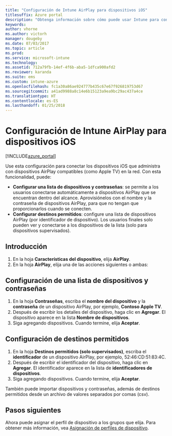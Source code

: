 ```yaml
---
title: "Configuración de Intune AirPlay para dispositivos iOS"
titlesuffix: Azure portal
description: "Obtenga información sobre cómo puede usar Intune para conectar automáticamente dispositivos iOS a dispositivos AirPlay compatibles."
keywords: 
author: vhorne
ms.author: victorh
manager: dougeby
ms.date: 07/03/2017
ms.topic: article
ms.prod: 
ms.service: microsoft-intune
ms.technology: 
ms.assetid: 712a79fb-14ef-4f6b-aba5-1dfca900afd2
ms.reviewer: karanda
ms.suite: ems
ms.custom: intune-azure
ms.openlocfilehash: fc1a30a86ae924777b435c67e67f926819753d67
ms.sourcegitcommit: a41ad9988a8c14e6b15123a9ea9bc29ac437a4ce
ms.translationtype: HT
ms.contentlocale: es-ES
ms.lasthandoff: 01/25/2018
---
```

# <a name="intune-airplay-settings-for-ios-devices"></a>Configuración de Intune AirPlay para dispositivos iOS

[!INCLUDE[azure_portal](./includes/azure_portal.md)]

Use esta configuración para conectar los dispositivos iOS que administra con dispositivos AirPlay compatibles (como Apple TV) en la red.
Con esta funcionalidad, puede:

- **Configurar una lista de dispositivos y contraseñas**: se permite a los usuarios conectarse automáticamente a dispositivos AirPlay que se encuentran dentro del alcance. Aprovisiónelos con el nombre y la contraseña de dispositivos AirPlay, para que no tengan que proporcionarlos cuando se conecten.
- **Configurar destinos permitidos**: configure una lista de dispositivos AirPlay (por identificador de dispositivo). Los usuarios finales solo pueden ver y conectarse a los dispositivos de la lista (solo para dispositivos supervisados).

## <a name="get-started"></a>Introducción

1. En la hoja **Características del dispositivo**, elija **AirPlay**.
2. En la hoja **AirPlay**, elija una de las acciones siguientes o ambas:

## <a name="configure-a-device-and-password-list"></a>Configuración de una lista de dispositivos y contraseñas

1. En la hoja **Contraseñas**, escriba el **nombre del dispositivo** y la **contraseña** de un dispositivo AirPlay, por ejemplo, **Contoso Apple TV**.
2. Después de escribir los detalles del dispositivo, haga clic en **Agregar**. El dispositivo aparece en la lista **Nombre de dispositivos**.
3. Siga agregando dispositivos. Cuando termine, elija **Aceptar**.


## <a name="configure-allowed-destinations"></a>Configuración de destinos permitidos

1. En la hoja **Destinos permitidos (solo supervisados)**, escriba el **identificador** de un dispositivo AirPlay, por ejemplo, 52:46:CD:51:83:4C.
2. Después de escribir el identificador del dispositivo, haga clic en **Agregar**. El identificador aparece en la lista de **identificadores de dispositivos**.
3. Siga agregando dispositivos. Cuando termine, elija **Aceptar**.

También puede importar dispositivos y contraseñas, además de destinos permitidos desde un archivo de valores separados por comas (csv).


## <a name="next-steps"></a>Pasos siguientes

Ahora puede asignar el perfil de dispositivo a los grupos que elija. Para obtener más información, vea [Asignación de perfiles de dispositivo](device-profile-assign.md).

